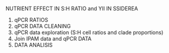 NUTRIENT EFFECT IN S:H RATIO and YII IN SSIDEREA

1. qPCR RATIOS 
2. qPCR DATA CLEANING 
3. qPCR data exploration (S:H cell ratios and clade proportions)
4. Join IPAM data and qPCR DATA
5. DATA ANALISIS
